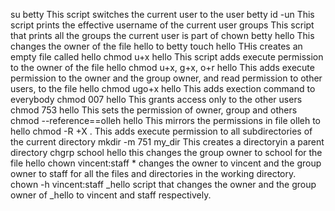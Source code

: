su betty This script switches the current user to the user betty
id -un This script prints the effective username of the current user
groups This script that prints all the groups the current user is part of
chown betty hello This changes the owner of the file hello to betty
touch hello THis creates an empty file called hello
chmod u+x hello  This script adds execute permission to the owner of the file hello
chmod u+x, g+x, o+r hello   This adds execute permission to the owner and the group owner, and read permission to other users, to the file hello
chmod ugo+x hello   This adds exection command to everybody
chmod 007 hello   This grants access only to the other users
chmod 753 hello   This sets the permission of owner, group and others
chmod --reference==olleh hello This mirrors the permissions in file olleh to hello
chmod -R +X .   This adds execute permission to all subdirectories of the current directory
mkdir -m 751 my_dir   This creates a directoryin a parent directory
chgrp school hello   this changes the group owner to school for the file hello
chown vincent:staff *    changes the owner to vincent and the group owner to staff for all the files and directories in the working directory.
chown -h vincent:staff _hello   script that changes the owner and the group owner of _hello to vincent and staff respectively.
